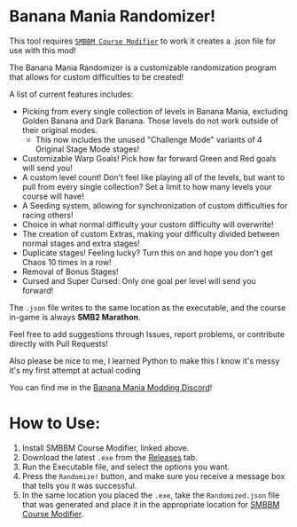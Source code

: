 # Banana Mania Randomizer!

This tool requires [`SMBBM Course Modifier`](https://gamebanana.com/tools/9723) to work it creates a .json file for use with this mod!

The Banana Mania Randomizer is a customizable randomization program that allows for custom difficulties to be created!

A list of current features includes:
- Picking from every single collection of levels in Banana Mania, excluding Golden Banana and Dark Banana. Those levels do not work outside of their original modes.
  - This now includes the unused "Challenge Mode" variants of 4 Original Stage Mode stages!
- Customizable Warp Goals! Pick how far forward Green and Red goals will send you!
- A custom level count! Don't feel like playing all of the levels, but want to pull from every single collection? Set a limit to how many levels your course will have!
- A Seeding system, allowing for synchronization of custom difficulties for racing others! 
- Choice in what normal difficulty your custom difficulty will overwrite!
- The creation of custom Extras, making your difficulty divided between normal stages and extra stages!
- Duplicate stages! Feeling lucky? Turn this on and hope you don't get Chaos 10 times in a row!
- Removal of Bonus Stages!
- Cursed and Super Cursed: Only one goal per level will send you forward! 

The `.json` file writes to the same location as the executable, and the course in-game is always **SMB2 Marathon**.

Feel free to add suggestions through Issues, report problems, or contribute directly with Pull Requests!

Also please be nice to me, I learned Python to make this I know it's messy it's my first attempt at actual coding

You can find me in the [Banana Mania Modding Discord](https://discord.gg/dbNTKSU2Rt)!

# How to Use:

1. Install SMBBM Course Modifier, linked above.
2. Download the latest `.exe` from the [Releases](https://github.com/iswimfly/Banana-Mania-Randomizer/releases) tab.
3. Run the Executable file, and select the options you want.
4. Press the `Randomize!` button, and make sure you receive a message box that tells you it was successful.
5. In the same location you placed the `.exe`, take the `Randomized.json` file that was generated and place it in the appropriate location for [SMBBM Course Modifier](https://github.com/bobjrsenior/SMBBMCourseModifier#using-the-plugin).
